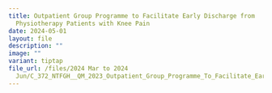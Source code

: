 ```yaml
---
title: Outpatient Group Programme to Facilitate Early Discharge from
  Physiotherapy Patients with Knee Pain
date: 2024-05-01
layout: file
description: ""
image: ""
variant: tiptap
file_url: /files/2024 Mar to 2024
  Jun/C_372_NTFGH__QM_2023_Outpatient_Group_Programme_To_Facilitate_Early_Discharge_From_Physiotherapy_In_Patients_With_Knee.pdf
---
```

